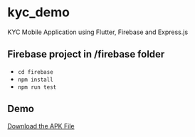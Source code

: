 # kyc_demo

KYC Mobile Application using Flutter, Firebase and Express.js

## Firebase project in /firebase folder
- `cd firebase`
- `npm install`
- `npm run test`

## Demo
[Download the APK File](https://raw.githubusercontent.com/djade007/kyc-demo/master/kyc-demo.apk)

####
